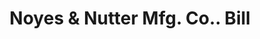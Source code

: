 ---
doi: 10.7916/D80K3MSS
date_other: '1890'
date_other_textual: 1890-1899
form: printed ephemera
genre:
- Invoices
name:
- Noyes & Nutter Mfg. Co.
object_in_context_url: https://biggert.cul.columbia.edu/items/view/ave_biggert_01871
subject_hierarchical_geographic:
- Bangor, Maine, United States
subject_name:
- Noyes & Nutter Mfg. Co.
title: Noyes & Nutter Mfg. Co.. Bill
sort_title: Noyes & Nutter Mfg. Co.. Bill
call_number: ave_biggert_01871
coordinates:
- 44.8,-68.8
pid: ave_biggert_01871
identifiers: ave_biggert_01871
canvas_id: ldpd:397129
permalink: "/items/ave_biggert_01871/"
layout: iiif-image-page
---